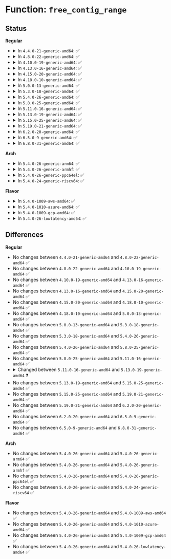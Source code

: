 # Function: <code>free_contig_range</code>

## Status
<b>Regular</b>
<ul>
<li>
<details>
<summary>In <code>4.4.0-21-generic-amd64</code>: ✅</summary>

```c
void free_contig_range(long unsigned int pfn, unsigned int nr_pages)
```

```json
{
  "name": "free_contig_range",
  "collision_type": "Unique Global",
  "inline_type": "No",
  "funcs": [
    {
      "addr": 18446744071580513952,
      "name": "free_contig_range",
      "external": true,
      "loc": "mm/page_alloc.c:6788",
      "file": "mm/page_alloc.c",
      "inline": "seen, unknown",
      "caller_inline": [],
      "caller_func": [
        "mm/page_alloc.c:alloc_contig_range",
        "mm/page_alloc.c:alloc_contig_range",
        "mm/hugetlb.c:update_and_free_page",
        "mm/cma.c:cma_release"
      ]
    }
  ],
  "symbols": [
    {
      "addr": 18446744071580513952,
      "name": "free_contig_range",
      "section": ".text",
      "bind": "STB_GLOBAL",
      "size": 155
    }
  ]
}
```
</details>
</li>
<li>
<details>
<summary>In <code>4.8.0-22-generic-amd64</code>: ✅</summary>

```c
void free_contig_range(long unsigned int pfn, unsigned int nr_pages)
```

```json
{
  "name": "free_contig_range",
  "collision_type": "Unique Global",
  "inline_type": "No",
  "funcs": [
    {
      "addr": 18446744071580599712,
      "name": "free_contig_range",
      "external": true,
      "loc": "mm/page_alloc.c:7336",
      "file": "mm/page_alloc.c",
      "inline": "seen, unknown",
      "caller_inline": [],
      "caller_func": [
        "mm/page_alloc.c:alloc_contig_range",
        "mm/page_alloc.c:alloc_contig_range",
        "mm/hugetlb.c:update_and_free_page",
        "mm/cma.c:cma_release"
      ]
    }
  ],
  "symbols": [
    {
      "addr": 18446744071580599712,
      "name": "free_contig_range",
      "section": ".text",
      "bind": "STB_GLOBAL",
      "size": 158
    }
  ]
}
```
</details>
</li>
<li>
<details>
<summary>In <code>4.10.0-19-generic-amd64</code>: ✅</summary>

```c
void free_contig_range(long unsigned int pfn, unsigned int nr_pages)
```

```json
{
  "name": "free_contig_range",
  "collision_type": "Unique Global",
  "inline_type": "No",
  "funcs": [
    {
      "addr": 18446744071580666752,
      "name": "free_contig_range",
      "external": true,
      "loc": "mm/page_alloc.c:7389",
      "file": "mm/page_alloc.c",
      "inline": "seen, unknown",
      "caller_inline": [],
      "caller_func": [
        "mm/page_alloc.c:alloc_contig_range",
        "mm/page_alloc.c:alloc_contig_range",
        "mm/hugetlb.c:update_and_free_page",
        "mm/cma.c:cma_release"
      ]
    }
  ],
  "symbols": [
    {
      "addr": 18446744071580666752,
      "name": "free_contig_range",
      "section": ".text",
      "bind": "STB_GLOBAL",
      "size": 138
    }
  ]
}
```
</details>
</li>
<li>
<details>
<summary>In <code>4.13.0-16-generic-amd64</code>: ✅</summary>

```c
void free_contig_range(long unsigned int pfn, unsigned int nr_pages)
```

```json
{
  "name": "free_contig_range",
  "collision_type": "Unique Global",
  "inline_type": "No",
  "funcs": [
    {
      "addr": 18446744071580699984,
      "name": "free_contig_range",
      "external": true,
      "loc": "mm/page_alloc.c:7720",
      "file": "mm/page_alloc.c",
      "inline": "seen, unknown",
      "caller_inline": [],
      "caller_func": [
        "mm/page_alloc.c:alloc_contig_range",
        "mm/page_alloc.c:alloc_contig_range",
        "mm/hugetlb.c:update_and_free_page",
        "mm/cma.c:cma_release"
      ]
    }
  ],
  "symbols": [
    {
      "addr": 18446744071580699984,
      "name": "free_contig_range",
      "section": ".text",
      "bind": "STB_GLOBAL",
      "size": 134
    }
  ]
}
```
</details>
</li>
<li>
<details>
<summary>In <code>4.15.0-20-generic-amd64</code>: ✅</summary>

```c
void free_contig_range(long unsigned int pfn, unsigned int nr_pages)
```

```json
{
  "name": "free_contig_range",
  "collision_type": "Unique Global",
  "inline_type": "No",
  "funcs": [
    {
      "addr": 18446744071580785440,
      "name": "free_contig_range",
      "external": true,
      "loc": "mm/page_alloc.c:7752",
      "file": "mm/page_alloc.c",
      "inline": "seen, unknown",
      "caller_inline": [],
      "caller_func": [
        "mm/page_alloc.c:alloc_contig_range",
        "mm/page_alloc.c:alloc_contig_range",
        "mm/hugetlb.c:update_and_free_page",
        "mm/cma.c:cma_release"
      ]
    }
  ],
  "symbols": [
    {
      "addr": 18446744071580785440,
      "name": "free_contig_range",
      "section": ".text",
      "bind": "STB_GLOBAL",
      "size": 134
    }
  ]
}
```
</details>
</li>
<li>
<details>
<summary>In <code>4.18.0-10-generic-amd64</code>: ✅</summary>

```c
void free_contig_range(long unsigned int pfn, unsigned int nr_pages)
```

```json
{
  "name": "free_contig_range",
  "collision_type": "Unique Global",
  "inline_type": "No",
  "funcs": [
    {
      "addr": 18446744071580918800,
      "name": "free_contig_range",
      "external": true,
      "loc": "mm/page_alloc.c:7919",
      "file": "mm/page_alloc.c",
      "inline": "seen, unknown",
      "caller_inline": [],
      "caller_func": [
        "mm/page_alloc.c:alloc_contig_range",
        "mm/page_alloc.c:alloc_contig_range",
        "mm/hugetlb.c:update_and_free_page",
        "mm/cma.c:cma_release"
      ]
    }
  ],
  "symbols": [
    {
      "addr": 18446744071580918800,
      "name": "free_contig_range",
      "section": ".text",
      "bind": "STB_GLOBAL",
      "size": 133
    }
  ]
}
```
</details>
</li>
<li>
<details>
<summary>In <code>5.0.0-13-generic-amd64</code>: ✅</summary>

```c
void free_contig_range(long unsigned int pfn, unsigned int nr_pages)
```

```json
{
  "name": "free_contig_range",
  "collision_type": "Unique Global",
  "inline_type": "No",
  "funcs": [
    {
      "addr": 18446744071580994432,
      "name": "free_contig_range",
      "external": true,
      "loc": "mm/page_alloc.c:8251",
      "file": "mm/page_alloc.c",
      "inline": "seen, unknown",
      "caller_inline": [],
      "caller_func": [
        "mm/page_alloc.c:alloc_contig_range",
        "mm/page_alloc.c:alloc_contig_range",
        "mm/hugetlb.c:update_and_free_page",
        "mm/cma.c:cma_release"
      ]
    }
  ],
  "symbols": [
    {
      "addr": 18446744071580994432,
      "name": "free_contig_range",
      "section": ".text",
      "bind": "STB_GLOBAL",
      "size": 133
    }
  ]
}
```
</details>
</li>
<li>
<details>
<summary>In <code>5.3.0-18-generic-amd64</code>: ✅</summary>

```c
void free_contig_range(long unsigned int pfn, unsigned int nr_pages)
```

```json
{
  "name": "free_contig_range",
  "collision_type": "Unique Global",
  "inline_type": "No",
  "funcs": [
    {
      "addr": 18446744071581413216,
      "name": "free_contig_range",
      "external": true,
      "loc": "mm/page_alloc.c:8463",
      "file": "mm/page_alloc.c",
      "inline": "seen, unknown",
      "caller_inline": [],
      "caller_func": [
        "mm/page_alloc.c:alloc_contig_range",
        "mm/page_alloc.c:alloc_contig_range",
        "mm/hugetlb.c:update_and_free_page",
        "mm/cma.c:cma_release"
      ]
    }
  ],
  "symbols": [
    {
      "addr": 18446744071581413216,
      "name": "free_contig_range",
      "section": ".text",
      "bind": "STB_GLOBAL",
      "size": 133
    }
  ]
}
```
</details>
</li>
<li>
<details>
<summary>In <code>5.4.0-26-generic-amd64</code>: ✅</summary>

```c
void free_contig_range(long unsigned int pfn, unsigned int nr_pages)
```

```json
{
  "name": "free_contig_range",
  "collision_type": "Unique Global",
  "inline_type": "No",
  "funcs": [
    {
      "addr": 18446744071581474256,
      "name": "free_contig_range",
      "external": true,
      "loc": "mm/page_alloc.c:8493",
      "file": "mm/page_alloc.c",
      "inline": "seen, unknown",
      "caller_inline": [],
      "caller_func": [
        "mm/page_alloc.c:alloc_contig_range",
        "mm/page_alloc.c:alloc_contig_range",
        "mm/hugetlb.c:update_and_free_page",
        "mm/cma.c:cma_release"
      ]
    }
  ],
  "symbols": [
    {
      "addr": 18446744071581474256,
      "name": "free_contig_range",
      "section": ".text",
      "bind": "STB_GLOBAL",
      "size": 133
    }
  ]
}
```
</details>
</li>
<li>
<details>
<summary>In <code>5.8.0-25-generic-amd64</code>: ✅</summary>

```c
void free_contig_range(long unsigned int pfn, unsigned int nr_pages)
```

```json
{
  "name": "free_contig_range",
  "collision_type": "Unique Global",
  "inline_type": "No",
  "funcs": [
    {
      "addr": 18446744071581669056,
      "name": "free_contig_range",
      "external": true,
      "loc": "mm/page_alloc.c:8628",
      "file": "mm/page_alloc.c",
      "inline": "seen, unknown",
      "caller_inline": [],
      "caller_func": [
        "mm/page_alloc.c:alloc_contig_range",
        "mm/page_alloc.c:alloc_contig_range",
        "mm/hugetlb.c:update_and_free_page"
      ]
    }
  ],
  "symbols": [
    {
      "addr": 18446744071581669056,
      "name": "free_contig_range",
      "section": ".text",
      "bind": "STB_GLOBAL",
      "size": 148
    }
  ]
}
```
</details>
</li>
<li>
<details>
<summary>In <code>5.11.0-16-generic-amd64</code>: ✅</summary>

```c
void free_contig_range(long unsigned int pfn, unsigned int nr_pages)
```

```json
{
  "name": "free_contig_range",
  "collision_type": "Unique Global",
  "inline_type": "No",
  "funcs": [
    {
      "addr": 18446744071581716560,
      "name": "free_contig_range",
      "external": true,
      "loc": "mm/page_alloc.c:8762",
      "file": "mm/page_alloc.c",
      "inline": "seen, unknown",
      "caller_inline": [],
      "caller_func": [
        "mm/page_alloc.c:alloc_contig_range",
        "mm/page_alloc.c:alloc_contig_range",
        "mm/hugetlb.c:update_and_free_page"
      ]
    }
  ],
  "symbols": [
    {
      "addr": 18446744071581716560,
      "name": "free_contig_range",
      "section": ".text",
      "bind": "STB_GLOBAL",
      "size": 133
    }
  ]
}
```
</details>
</li>
<li>
<details>
<summary>In <code>5.13.0-19-generic-amd64</code>: ✅</summary>

```c
void free_contig_range(long unsigned int pfn, long unsigned int nr_pages)
```

```json
{
  "name": "free_contig_range",
  "collision_type": "Unique Global",
  "inline_type": "No",
  "funcs": [
    {
      "addr": 18446744071581736704,
      "name": "free_contig_range",
      "external": true,
      "loc": "mm/page_alloc.c:8991",
      "file": "mm/page_alloc.c",
      "inline": "seen, unknown",
      "caller_inline": [],
      "caller_func": [
        "mm/page_alloc.c:alloc_contig_range",
        "mm/page_alloc.c:alloc_contig_range",
        "mm/hugetlb.c:update_and_free_page"
      ]
    }
  ],
  "symbols": [
    {
      "addr": 18446744071581736704,
      "name": "free_contig_range",
      "section": ".text",
      "bind": "STB_GLOBAL",
      "size": 126
    }
  ]
}
```
</details>
</li>
<li>
<details>
<summary>In <code>5.15.0-25-generic-amd64</code>: ✅</summary>

```c
void free_contig_range(long unsigned int pfn, long unsigned int nr_pages)
```

```json
{
  "name": "free_contig_range",
  "collision_type": "Unique Global",
  "inline_type": "No",
  "funcs": [
    {
      "addr": 18446744071582013536,
      "name": "free_contig_range",
      "external": true,
      "loc": "mm/page_alloc.c:9254",
      "file": "mm/page_alloc.c",
      "inline": "seen, unknown",
      "caller_inline": [],
      "caller_func": [
        "mm/page_alloc.c:alloc_contig_range",
        "mm/page_alloc.c:alloc_contig_range",
        "mm/hugetlb.c:alloc_fresh_huge_page"
      ]
    }
  ],
  "symbols": [
    {
      "addr": 18446744071582013536,
      "name": "free_contig_range",
      "section": ".text",
      "bind": "STB_GLOBAL",
      "size": 125
    }
  ]
}
```
</details>
</li>
<li>
<details>
<summary>In <code>5.19.0-21-generic-amd64</code>: ✅</summary>

```c
void free_contig_range(long unsigned int pfn, long unsigned int nr_pages)
```

```json
{
  "name": "free_contig_range",
  "collision_type": "Unique Global",
  "inline_type": "No",
  "funcs": [
    {
      "addr": 18446744071582440656,
      "name": "free_contig_range",
      "external": true,
      "loc": "mm/page_alloc.c:9306",
      "file": "mm/page_alloc.c",
      "inline": "seen, unknown",
      "caller_inline": [],
      "caller_func": [
        "mm/page_alloc.c:alloc_contig_range",
        "mm/page_alloc.c:alloc_contig_range",
        "mm/hugetlb.c:hugetlb_init",
        "mm/hugetlb.c:alloc_fresh_huge_page",
        "mm/kfence/core.c:param_set_sample_interval"
      ]
    }
  ],
  "symbols": [
    {
      "addr": 18446744071582440656,
      "name": "free_contig_range",
      "section": ".text",
      "bind": "STB_GLOBAL",
      "size": 192
    }
  ]
}
```
</details>
</li>
<li>
<details>
<summary>In <code>6.2.0-20-generic-amd64</code>: ✅</summary>

```c
void free_contig_range(long unsigned int pfn, long unsigned int nr_pages)
```

```json
{
  "name": "free_contig_range",
  "collision_type": "Unique Global",
  "inline_type": "No",
  "funcs": [
    {
      "addr": 18446744071582949776,
      "name": "free_contig_range",
      "external": true,
      "loc": "mm/page_alloc.c:9480",
      "file": "mm/page_alloc.c",
      "inline": "seen, unknown",
      "caller_inline": [],
      "caller_func": [
        "mm/page_alloc.c:alloc_contig_range",
        "mm/page_alloc.c:alloc_contig_range",
        "mm/hugetlb.c:hugetlb_init",
        "mm/hugetlb.c:alloc_fresh_hugetlb_folio",
        "mm/hugetlb.c:__update_and_free_page",
        "mm/kfence/core.c:param_set_sample_interval"
      ]
    }
  ],
  "symbols": [
    {
      "addr": 18446744071582949776,
      "name": "free_contig_range",
      "section": ".text",
      "bind": "STB_GLOBAL",
      "size": 192
    }
  ]
}
```
</details>
</li>
<li>
<details>
<summary>In <code>6.5.0-9-generic-amd64</code>: ✅</summary>

```c
void free_contig_range(long unsigned int pfn, long unsigned int nr_pages)
```

```json
{
  "name": "free_contig_range",
  "collision_type": "Unique Global",
  "inline_type": "No",
  "funcs": [
    {
      "addr": 18446744071583166832,
      "name": "free_contig_range",
      "external": true,
      "loc": "mm/page_alloc.c:6387",
      "file": "mm/page_alloc.c",
      "inline": "seen, unknown",
      "caller_inline": [],
      "caller_func": [
        "mm/page_alloc.c:alloc_contig_range",
        "mm/page_alloc.c:alloc_contig_range",
        "mm/hugetlb.c:hugetlb_init",
        "mm/hugetlb.c:alloc_fresh_hugetlb_folio",
        "mm/hugetlb.c:__update_and_free_hugetlb_folio",
        "mm/kfence/core.c:param_set_sample_interval"
      ]
    }
  ],
  "symbols": [
    {
      "addr": 18446744071583166832,
      "name": "free_contig_range",
      "section": ".text",
      "bind": "STB_GLOBAL",
      "size": 192
    }
  ]
}
```
</details>
</li>
<li>
<details>
<summary>In <code>6.8.0-31-generic-amd64</code>: ✅</summary>

```c
void free_contig_range(long unsigned int pfn, long unsigned int nr_pages)
```

```json
{
  "name": "free_contig_range",
  "collision_type": "Unique Global",
  "inline_type": "No",
  "funcs": [
    {
      "addr": 18446744071583350320,
      "name": "free_contig_range",
      "external": true,
      "loc": "mm/page_alloc.c:6529",
      "file": "mm/page_alloc.c",
      "inline": "seen, unknown",
      "caller_inline": [],
      "caller_func": [
        "mm/page_alloc.c:alloc_contig_range",
        "mm/page_alloc.c:alloc_contig_range",
        "mm/hugetlb.c:__alloc_fresh_hugetlb_folio",
        "mm/hugetlb.c:__update_and_free_hugetlb_folio",
        "mm/kfence/core.c:kfence_init_late",
        "mm/kfence/core.c:kfence_init_late"
      ]
    }
  ],
  "symbols": [
    {
      "addr": 18446744071583350320,
      "name": "free_contig_range",
      "section": ".text",
      "bind": "STB_GLOBAL",
      "size": 189
    }
  ]
}
```
</details>
</li>
</ul>
<b>Arch</b>
<ul>
<li>
<details>
<summary>In <code>5.4.0-26-generic-arm64</code>: ✅</summary>

```c
void free_contig_range(long unsigned int pfn, unsigned int nr_pages)
```

```json
{
  "name": "free_contig_range",
  "collision_type": "Unique Global",
  "inline_type": "No",
  "funcs": [
    {
      "addr": 18446603336492885264,
      "name": "free_contig_range",
      "external": true,
      "loc": "mm/page_alloc.c:8493",
      "file": "mm/page_alloc.c",
      "inline": "seen, unknown",
      "caller_inline": [],
      "caller_func": [
        "mm/page_alloc.c:alloc_contig_range",
        "mm/page_alloc.c:alloc_contig_range",
        "mm/hugetlb.c:update_and_free_page",
        "mm/cma.c:cma_release"
      ]
    }
  ],
  "symbols": [
    {
      "addr": 18446603336492885264,
      "name": "free_contig_range",
      "section": ".text",
      "bind": "STB_GLOBAL",
      "size": 184
    }
  ]
}
```
</details>
</li>
<li>
<details>
<summary>In <code>5.4.0-26-generic-armhf</code>: ✅</summary>

```c
void free_contig_range(long unsigned int pfn, unsigned int nr_pages)
```

```json
{
  "name": "free_contig_range",
  "collision_type": "Unique Global",
  "inline_type": "No",
  "funcs": [
    {
      "addr": 3226684088,
      "name": "free_contig_range",
      "external": true,
      "loc": "mm/page_alloc.c:8493",
      "file": "mm/page_alloc.c",
      "inline": "seen, unknown",
      "caller_inline": [],
      "caller_func": [
        "mm/page_alloc.c:alloc_contig_range",
        "mm/page_alloc.c:alloc_contig_range",
        "mm/cma.c:cma_release"
      ]
    }
  ],
  "symbols": [
    {
      "addr": 3226684088,
      "name": "free_contig_range",
      "section": ".text",
      "bind": "STB_GLOBAL",
      "size": 184
    }
  ]
}
```
</details>
</li>
<li>
<details>
<summary>In <code>5.4.0-26-generic-ppc64el</code>: ✅</summary>

```c
void free_contig_range(long unsigned int pfn, unsigned int nr_pages)
```

```json
{
  "name": "free_contig_range",
  "collision_type": "Unique Global",
  "inline_type": "No",
  "funcs": [
    {
      "addr": 13835058055286282096,
      "name": "free_contig_range",
      "external": true,
      "loc": "mm/page_alloc.c:8493",
      "file": "mm/page_alloc.c",
      "inline": "seen, unknown",
      "caller_inline": [],
      "caller_func": [
        "mm/page_alloc.c:alloc_contig_range",
        "mm/page_alloc.c:alloc_contig_range",
        "mm/cma.c:cma_release"
      ]
    }
  ],
  "symbols": [
    {
      "addr": 13835058055286282096,
      "name": "free_contig_range",
      "section": ".text",
      "bind": "STB_GLOBAL",
      "size": 280
    }
  ]
}
```
</details>
</li>
<li>
<details>
<summary>In <code>5.4.0-24-generic-riscv64</code>: ✅</summary>

```c
void free_contig_range(long unsigned int pfn, unsigned int nr_pages)
```

```json
{
  "name": "free_contig_range",
  "collision_type": "Unique Global",
  "inline_type": "No",
  "funcs": [
    {
      "addr": 18446743936272825610,
      "name": "free_contig_range",
      "external": true,
      "loc": "mm/page_alloc.c:8493",
      "file": "mm/page_alloc.c",
      "inline": "seen, unknown",
      "caller_inline": [],
      "caller_func": [
        "mm/page_alloc.c:alloc_contig_range",
        "mm/page_alloc.c:alloc_contig_range",
        "mm/hugetlb.c:update_and_free_page",
        "mm/cma.c:cma_release"
      ]
    }
  ],
  "symbols": [
    {
      "addr": 18446743936272825610,
      "name": "free_contig_range",
      "section": ".text",
      "bind": "STB_GLOBAL",
      "size": 180
    }
  ]
}
```
</details>
</li>
</ul>
<b>Flavor</b>
<ul>
<li>
<details>
<summary>In <code>5.4.0-1009-aws-amd64</code>: ✅</summary>

```c
void free_contig_range(long unsigned int pfn, unsigned int nr_pages)
```

```json
{
  "name": "free_contig_range",
  "collision_type": "Unique Global",
  "inline_type": "No",
  "funcs": [
    {
      "addr": 18446744071581443104,
      "name": "free_contig_range",
      "external": true,
      "loc": "mm/page_alloc.c:8493",
      "file": "mm/page_alloc.c",
      "inline": "seen, unknown",
      "caller_inline": [],
      "caller_func": [
        "mm/page_alloc.c:alloc_contig_range",
        "mm/page_alloc.c:alloc_contig_range",
        "mm/hugetlb.c:update_and_free_page",
        "mm/cma.c:cma_release"
      ]
    }
  ],
  "symbols": [
    {
      "addr": 18446744071581443104,
      "name": "free_contig_range",
      "section": ".text",
      "bind": "STB_GLOBAL",
      "size": 133
    }
  ]
}
```
</details>
</li>
<li>
<details>
<summary>In <code>5.4.0-1010-azure-amd64</code>: ✅</summary>

```c
void free_contig_range(long unsigned int pfn, unsigned int nr_pages)
```

```json
{
  "name": "free_contig_range",
  "collision_type": "Unique Global",
  "inline_type": "No",
  "funcs": [
    {
      "addr": 18446744071581385488,
      "name": "free_contig_range",
      "external": true,
      "loc": "mm/page_alloc.c:8493",
      "file": "mm/page_alloc.c",
      "inline": "seen, unknown",
      "caller_inline": [],
      "caller_func": [
        "mm/page_alloc.c:alloc_contig_range",
        "mm/page_alloc.c:alloc_contig_range",
        "mm/hugetlb.c:update_and_free_page",
        "mm/cma.c:cma_release"
      ]
    }
  ],
  "symbols": [
    {
      "addr": 18446744071581385488,
      "name": "free_contig_range",
      "section": ".text",
      "bind": "STB_GLOBAL",
      "size": 133
    }
  ]
}
```
</details>
</li>
<li>
<details>
<summary>In <code>5.4.0-1009-gcp-amd64</code>: ✅</summary>

```c
void free_contig_range(long unsigned int pfn, unsigned int nr_pages)
```

```json
{
  "name": "free_contig_range",
  "collision_type": "Unique Global",
  "inline_type": "No",
  "funcs": [
    {
      "addr": 18446744071581434304,
      "name": "free_contig_range",
      "external": true,
      "loc": "mm/page_alloc.c:8493",
      "file": "mm/page_alloc.c",
      "inline": "seen, unknown",
      "caller_inline": [],
      "caller_func": [
        "mm/page_alloc.c:alloc_contig_range",
        "mm/page_alloc.c:alloc_contig_range",
        "mm/hugetlb.c:update_and_free_page",
        "mm/cma.c:cma_release"
      ]
    }
  ],
  "symbols": [
    {
      "addr": 18446744071581434304,
      "name": "free_contig_range",
      "section": ".text",
      "bind": "STB_GLOBAL",
      "size": 133
    }
  ]
}
```
</details>
</li>
<li>
<details>
<summary>In <code>5.4.0-26-lowlatency-amd64</code>: ✅</summary>

```c
void free_contig_range(long unsigned int pfn, unsigned int nr_pages)
```

```json
{
  "name": "free_contig_range",
  "collision_type": "Unique Global",
  "inline_type": "No",
  "funcs": [
    {
      "addr": 18446744071581498800,
      "name": "free_contig_range",
      "external": true,
      "loc": "mm/page_alloc.c:8493",
      "file": "mm/page_alloc.c",
      "inline": "seen, unknown",
      "caller_inline": [],
      "caller_func": [
        "mm/page_alloc.c:alloc_contig_range",
        "mm/page_alloc.c:alloc_contig_range",
        "mm/hugetlb.c:update_and_free_page",
        "mm/cma.c:cma_release"
      ]
    }
  ],
  "symbols": [
    {
      "addr": 18446744071581498800,
      "name": "free_contig_range",
      "section": ".text",
      "bind": "STB_GLOBAL",
      "size": 133
    }
  ]
}
```
</details>
</li>
</ul>

## Differences
<b>Regular</b>
<ul>
<li>
No changes between <code>4.4.0-21-generic-amd64</code> and <code>4.8.0-22-generic-amd64</code> ✅
</li>
<li>
No changes between <code>4.8.0-22-generic-amd64</code> and <code>4.10.0-19-generic-amd64</code> ✅
</li>
<li>
No changes between <code>4.10.0-19-generic-amd64</code> and <code>4.13.0-16-generic-amd64</code> ✅
</li>
<li>
No changes between <code>4.13.0-16-generic-amd64</code> and <code>4.15.0-20-generic-amd64</code> ✅
</li>
<li>
No changes between <code>4.15.0-20-generic-amd64</code> and <code>4.18.0-10-generic-amd64</code> ✅
</li>
<li>
No changes between <code>4.18.0-10-generic-amd64</code> and <code>5.0.0-13-generic-amd64</code> ✅
</li>
<li>
No changes between <code>5.0.0-13-generic-amd64</code> and <code>5.3.0-18-generic-amd64</code> ✅
</li>
<li>
No changes between <code>5.3.0-18-generic-amd64</code> and <code>5.4.0-26-generic-amd64</code> ✅
</li>
<li>
No changes between <code>5.4.0-26-generic-amd64</code> and <code>5.8.0-25-generic-amd64</code> ✅
</li>
<li>
No changes between <code>5.8.0-25-generic-amd64</code> and <code>5.11.0-16-generic-amd64</code> ✅
</li>
<li>
<details>
<summary>Changed between <code>5.11.0-16-generic-amd64</code> and <code>5.13.0-19-generic-amd64</code> ❓</summary>
<ul>
<li>
<b>Param type changed. </b>
<code>unsigned int nr_pages</code> ➡️ <code>long unsigned int nr_pages</code>
</li>
</ul>
</details>
</li>
<li>
No changes between <code>5.13.0-19-generic-amd64</code> and <code>5.15.0-25-generic-amd64</code> ✅
</li>
<li>
No changes between <code>5.15.0-25-generic-amd64</code> and <code>5.19.0-21-generic-amd64</code> ✅
</li>
<li>
No changes between <code>5.19.0-21-generic-amd64</code> and <code>6.2.0-20-generic-amd64</code> ✅
</li>
<li>
No changes between <code>6.2.0-20-generic-amd64</code> and <code>6.5.0-9-generic-amd64</code> ✅
</li>
<li>
No changes between <code>6.5.0-9-generic-amd64</code> and <code>6.8.0-31-generic-amd64</code> ✅
</li>
</ul>
<b>Arch</b>
<ul>
<li>
No changes between <code>5.4.0-26-generic-amd64</code> and <code>5.4.0-26-generic-arm64</code> ✅
</li>
<li>
No changes between <code>5.4.0-26-generic-amd64</code> and <code>5.4.0-26-generic-armhf</code> ✅
</li>
<li>
No changes between <code>5.4.0-26-generic-amd64</code> and <code>5.4.0-26-generic-ppc64el</code> ✅
</li>
<li>
No changes between <code>5.4.0-26-generic-amd64</code> and <code>5.4.0-24-generic-riscv64</code> ✅
</li>
</ul>
<b>Flavor</b>
<ul>
<li>
No changes between <code>5.4.0-26-generic-amd64</code> and <code>5.4.0-1009-aws-amd64</code> ✅
</li>
<li>
No changes between <code>5.4.0-26-generic-amd64</code> and <code>5.4.0-1010-azure-amd64</code> ✅
</li>
<li>
No changes between <code>5.4.0-26-generic-amd64</code> and <code>5.4.0-1009-gcp-amd64</code> ✅
</li>
<li>
No changes between <code>5.4.0-26-generic-amd64</code> and <code>5.4.0-26-lowlatency-amd64</code> ✅
</li>
</ul>
